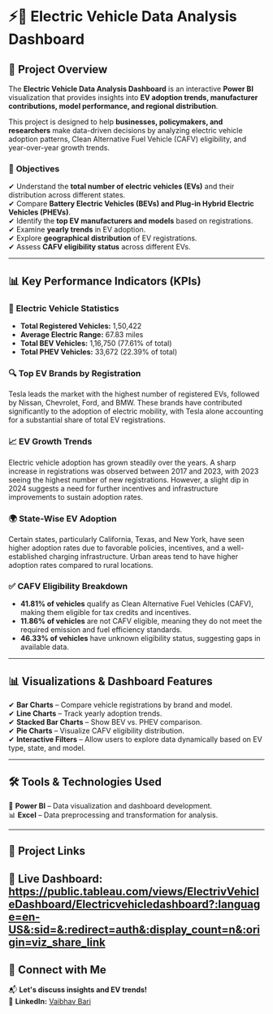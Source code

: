 # ⚡🚗 **Electric Vehicle Data Analysis Dashboard**  

## 📌 **Project Overview**  
The **Electric Vehicle Data Analysis Dashboard** is an interactive **Power BI** visualization that provides insights into **EV adoption trends, manufacturer contributions, model performance, and regional distribution**.  

This project is designed to help **businesses, policymakers, and researchers** make data-driven decisions by analyzing electric vehicle adoption patterns, Clean Alternative Fuel Vehicle (CAFV) eligibility, and year-over-year growth trends.  

### 🎯 **Objectives**  
✔ Understand the **total number of electric vehicles (EVs)** and their distribution across different states.  
✔ Compare **Battery Electric Vehicles (BEVs) and Plug-in Hybrid Electric Vehicles (PHEVs)**.  
✔ Identify the **top EV manufacturers and models** based on registrations.  
✔ Examine **yearly trends** in EV adoption.  
✔ Explore **geographical distribution** of EV registrations.  
✔ Assess **CAFV eligibility status** across different EVs.  

---

## 📊 **Key Performance Indicators (KPIs)**  
### 🚗 **Electric Vehicle Statistics**  
- **Total Registered Vehicles:** 1,50,422  
- **Average Electric Range:** 67.83 miles  
- **Total BEV Vehicles:** 1,16,750 (77.61% of total)  
- **Total PHEV Vehicles:** 33,672 (22.39% of total)  

### 🔍 **Top EV Brands by Registration**  
Tesla leads the market with the highest number of registered EVs, followed by Nissan, Chevrolet, Ford, and BMW. These brands have contributed significantly to the adoption of electric mobility, with Tesla alone accounting for a substantial share of total EV registrations.  

### 📈 **EV Growth Trends**  
Electric vehicle adoption has grown steadily over the years. A sharp increase in registrations was observed between 2017 and 2023, with 2023 seeing the highest number of new registrations. However, a slight dip in 2024 suggests a need for further incentives and infrastructure improvements to sustain adoption rates.  

### 🌍 **State-Wise EV Adoption**  
Certain states, particularly California, Texas, and New York, have seen higher adoption rates due to favorable policies, incentives, and a well-established charging infrastructure. Urban areas tend to have higher adoption rates compared to rural locations.  

### ✅ **CAFV Eligibility Breakdown**  
- **41.81% of vehicles** qualify as Clean Alternative Fuel Vehicles (CAFV), making them eligible for tax credits and incentives.  
- **11.86% of vehicles** are not CAFV eligible, meaning they do not meet the required emission and fuel efficiency standards.  
- **46.33% of vehicles** have unknown eligibility status, suggesting gaps in available data.  

---

## 📊 **Visualizations & Dashboard Features**  
✔ **Bar Charts** – Compare vehicle registrations by brand and model.  
✔ **Line Charts** – Track yearly adoption trends.  
✔ **Stacked Bar Charts** – Show BEV vs. PHEV comparison.  
✔ **Pie Charts** – Visualize CAFV eligibility distribution.  
✔ **Interactive Filters** – Allow users to explore data dynamically based on EV type, state, and model.  

---

## 🛠 **Tools & Technologies Used**  
🚀 **Power BI** – Data visualization and dashboard development.  
📊 **Excel** – Data preprocessing and transformation for analysis.  

---

## 🔗 **Project Links**  
🔹 **Live Dashboard:** https://public.tableau.com/views/ElectrivVehicleDashboard/Electricvehicledashboard?:language=en-US&:sid=&:redirect=auth&:display_count=n&:origin=viz_share_link 
---

## 🤝 **Connect with Me**  
📬 **Let's discuss insights and EV trends!**  
💼 **LinkedIn:** [Vaibhav Bari](https://www.linkedin.com/in/vaibhav-bari)  
